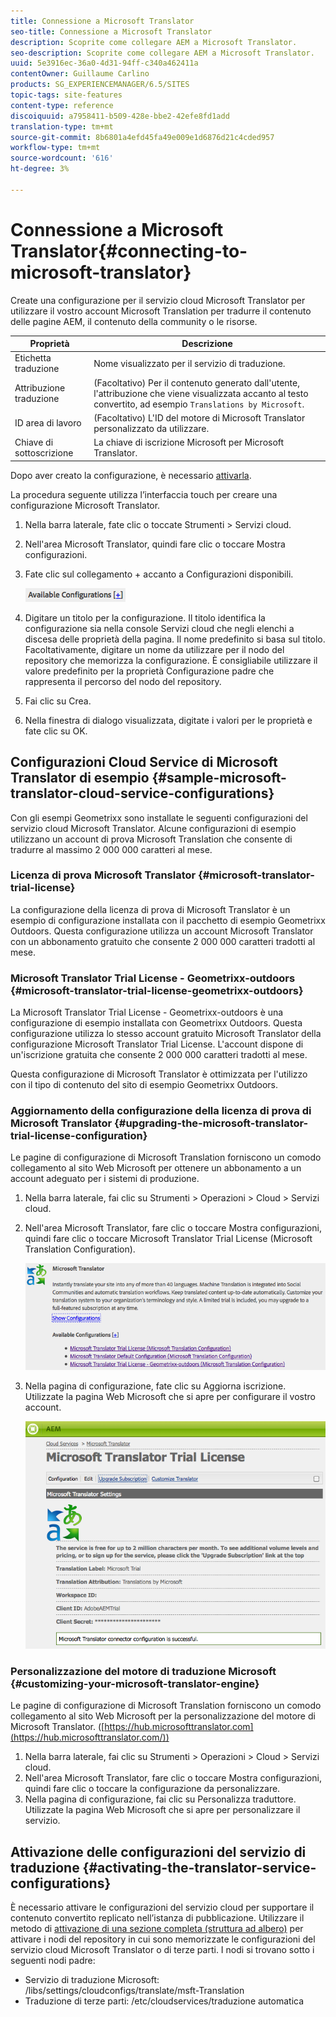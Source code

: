 ```yaml
---
title: Connessione a Microsoft Translator
seo-title: Connessione a Microsoft Translator
description: Scoprite come collegare AEM a Microsoft Translator.
seo-description: Scoprite come collegare AEM a Microsoft Translator.
uuid: 5e3916ec-36a0-4d31-94ff-c340a462411a
contentOwner: Guillaume Carlino
products: SG_EXPERIENCEMANAGER/6.5/SITES
topic-tags: site-features
content-type: reference
discoiquuid: a7958411-b509-428e-bbe2-42efe8fd1add
translation-type: tm+mt
source-git-commit: 8b6801a4efd45fa49e009e1d6876d21c4cded957
workflow-type: tm+mt
source-wordcount: '616'
ht-degree: 3%

---
```



# Connessione a Microsoft Translator{#connecting-to-microsoft-translator}

Create una configurazione per il servizio cloud Microsoft Translator per utilizzare il vostro account Microsoft Translation per tradurre il contenuto delle pagine AEM, il contenuto della community o le risorse.

| Proprietà | Descrizione |
|---|---|
| Etichetta traduzione | Nome visualizzato per il servizio di traduzione. |
| Attribuzione traduzione | (Facoltativo) Per il contenuto generato dall&#39;utente, l&#39;attribuzione che viene visualizzata accanto al testo convertito, ad esempio `Translations by Microsoft`. |
| ID area di lavoro | (Facoltativo) L&#39;ID del motore di Microsoft Translator personalizzato da utilizzare. |
| Chiave di sottoscrizione | La chiave di iscrizione Microsoft per Microsoft Translator. |

Dopo aver creato la configurazione, è necessario [attivarla](/help/sites-administering/tc-msconf.md#activating-the-translator-service-configurations).

La procedura seguente utilizza l’interfaccia touch per creare una configurazione Microsoft Translator.

1. Nella barra laterale, fate clic o toccate Strumenti > Servizi cloud.
1. Nell&#39;area Microsoft Translator, quindi fare clic o toccare Mostra configurazioni.
1. Fate clic sul collegamento + accanto a Configurazioni disponibili.

   ![chlimage_1-382](assets/chlimage_1-382.png)

1. Digitare un titolo per la configurazione. Il titolo identifica la configurazione sia nella console Servizi cloud che negli elenchi a discesa delle proprietà della pagina. Il nome predefinito si basa sul titolo. Facoltativamente, digitare un nome da utilizzare per il nodo del repository che memorizza la configurazione. È consigliabile utilizzare il valore predefinito per la proprietà Configurazione padre che rappresenta il percorso del nodo del repository.
1. Fai clic su Crea.
1. Nella finestra di dialogo visualizzata, digitate i valori per le proprietà e fate clic su OK.

## Configurazioni Cloud Service di Microsoft Translator di esempio {#sample-microsoft-translator-cloud-service-configurations}

Con gli esempi Geometrixx sono installate le seguenti configurazioni del servizio cloud Microsoft Translator. Alcune configurazioni di esempio utilizzano un account di prova Microsoft Translation che consente di tradurre al massimo 2 000 000 caratteri al mese.

### Licenza di prova Microsoft Translator {#microsoft-translator-trial-license}

La configurazione della licenza di prova di Microsoft Translator è un esempio di configurazione installata con il pacchetto di esempio Geometrixx Outdoors. Questa configurazione utilizza un account Microsoft Translator con un abbonamento gratuito che consente 2 000 000 caratteri tradotti al mese.

### Microsoft Translator Trial License - Geometrixx-outdoors {#microsoft-translator-trial-license-geometrixx-outdoors}

La Microsoft Translator Trial License - Geometrixx-outdoors è una configurazione di esempio installata con Geometrixx Outdoors. Questa configurazione utilizza lo stesso account gratuito Microsoft Translator della configurazione Microsoft Translator Trial License. L&#39;account dispone di un&#39;iscrizione gratuita che consente 2 000 000 caratteri tradotti al mese.

Questa configurazione di Microsoft Translator è ottimizzata per l&#39;utilizzo con il tipo di contenuto del sito di esempio Geometrixx Outdoors.

### Aggiornamento della configurazione della licenza di prova di Microsoft Translator {#upgrading-the-microsoft-translator-trial-license-configuration}

Le pagine di configurazione di Microsoft Translation forniscono un comodo collegamento al sito Web Microsoft per ottenere un abbonamento a un account adeguato per i sistemi di produzione.

1. Nella barra laterale, fai clic su Strumenti > Operazioni > Cloud > Servizi cloud.
1. Nell&#39;area Microsoft Translator, fare clic o toccare Mostra configurazioni, quindi fare clic o toccare Microsoft Translator Trial License (Microsoft Translation Configuration).

   ![chlimage_1-383](assets/chlimage_1-383.png)

1. Nella pagina di configurazione, fate clic su Aggiorna iscrizione. Utilizzate la pagina Web Microsoft che si apre per configurare il vostro account.

   ![chlimage_1-384](assets/chlimage_1-384.png)

### Personalizzazione del motore di traduzione Microsoft {#customizing-your-microsoft-translator-engine}

Le pagine di configurazione di Microsoft Translation forniscono un comodo collegamento al sito Web Microsoft per la personalizzazione del motore di Microsoft Translator. ([https://hub.microsofttranslator.com](https://hub.microsofttranslator.com/))

1. Nella barra laterale, fai clic su Strumenti > Operazioni > Cloud > Servizi cloud.
1. Nell&#39;area Microsoft Translator, fare clic o toccare Mostra configurazioni, quindi fare clic o toccare la configurazione da personalizzare.
1. Nella pagina di configurazione, fai clic su Personalizza traduttore. Utilizzate la pagina Web Microsoft che si apre per personalizzare il servizio.

## Attivazione delle configurazioni del servizio di traduzione {#activating-the-translator-service-configurations}

È necessario attivare le configurazioni del servizio cloud per supportare il contenuto convertito replicato nell’istanza di pubblicazione. Utilizzare il metodo di [attivazione di una sezione completa (struttura ad albero)](/help/sites-authoring/publishing-pages.md#publishing-and-unpublishing-a-tree) per attivare i nodi del repository in cui sono memorizzate le configurazioni del servizio cloud Microsoft Translator o di terze parti. I nodi si trovano sotto i seguenti nodi padre:

* Servizio di traduzione Microsoft: /libs/settings/cloudconfigs/translate/msft-Translation
* Traduzione di terze parti: /etc/cloudservices/traduzione automatica

